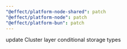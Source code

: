 ```yaml
---
"@effect/platform-node-shared": patch
"@effect/platform-node": patch
"@effect/platform-bun": patch
---
```


update Cluster layer conditional storage types
